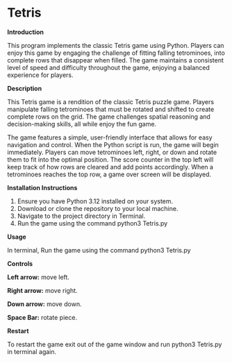 # Tetris

**Introduction**

This program implements the classic Tetris game using Python. Players can enjoy this game by engaging the challenge of fitting falling tetrominoes, into complete rows that disappear when filled. The game maintains a consistent level of speed and difficulty throughout the game, enjoying a balanced experience for players.

**Description**

This Tetris game is a rendition of the classic Tetris puzzle game. Players manipulate falling tetrominoes that must be rotated and shifted to create complete rows on the grid. The game challenges spatial reasoning and decision-making skills, all while enjoy the fun game. 

The game features a simple, user-friendly interface that allows for easy navigation and control. When the Python script is run, the game will begin immediately. Players can move tetrominoes left, right, or down and rotate them to fit into the optimal position. The score counter in the top left will keep track of how rows are cleared and add points accordingly. When a tetrominoes reaches the top row, a game over screen will be displayed.

**Installation Instructions**

1.	Ensure you have Python 3.12 installed on your system.
2.	Download or clone the repository to your local machine.
3.	Navigate to the project directory in Terminal.
4.	Run the game using the command python3 Tetris.py

**Usage**

In terminal, Run the game using the command python3 Tetris.py

**Controls**

**Left arrow:** move left.

**Right arrow:** move right.

**Down arrow:** move down.

**Space Bar:** rotate piece.

**Restart**

To restart the game exit out of the game window and run python3 Tetris.py in terminal again.

